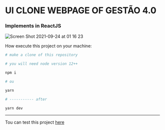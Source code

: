 # UI CLONE WEBPAGE OF GESTÃO 4.0

### Implements in ReactJS

![Screen Shot 2021-09-24 at 01 16 23](https://user-images.githubusercontent.com/39541807/134617410-dba80407-72f9-4473-a21b-fed1322591d6.png)

How execute this project on your machine:

```bash
# make a clone of this repository

# you will need node version 12++

npm i 

# ou

yarn

# ----------- after

yarn dev
```
---

Tou can test this project [here](https://ui-clone-g4.vercel.app)
